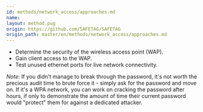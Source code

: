 ```yaml
---
id: methods/network_access/approaches.md
name: 
layout: method.pug
origin: https://github.com/SAFETAG/SAFETAG
origin_path: master/en/methods/network_access/approaches.md
---
```


  * Determine the security of the wireless access point (WAP).
  * Gain client access to the WAP.
  * Test unused ethernet ports for live network connectivity.

*Note*: If you didn't manage to break through the password, it's not worth the precious audit time to brute force it - simply ask for the password and move on.  If it's a WPA network, you can work on cracking the password after hours, if only to demonstrate the amount of time their current password would "protect" them for against a dedicated attacker.

